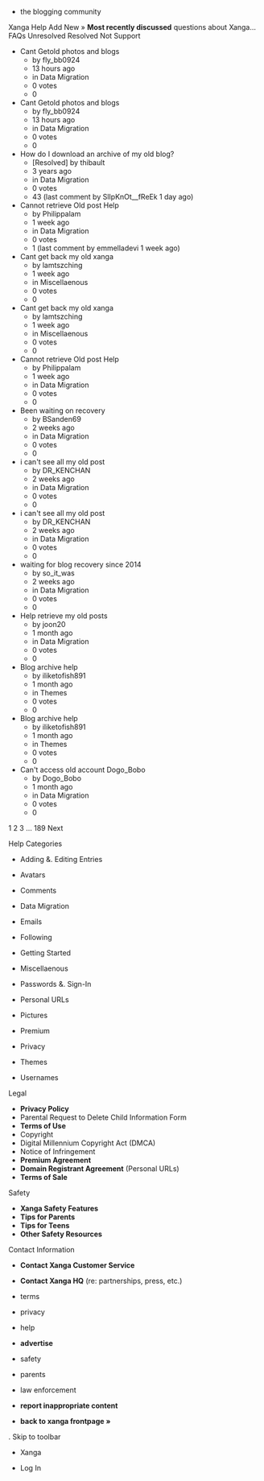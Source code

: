 *   the blogging community

Xanga Help Add New » **Most recently discussed** questions about Xanga… FAQs Unresolved Resolved Not Support

*   Cant Getold photos and blogs
    *   by fly\_bb0924
    *   13 hours ago
    *   in Data Migration
    *   0 votes
    *   0
*   Cant Getold photos and blogs
    *   by fly\_bb0924
    *   13 hours ago
    *   in Data Migration
    *   0 votes
    *   0
*   How do I download an archive of my old blog?
    *   \[Resolved\] by thibault
    *   3 years ago
    *   in Data Migration
    *   0 votes
    *   43 (last comment by SlIpKnOt\_\_fReEk 1 day ago)
*   Cannot retrieve Old post Help
    *   by Philippalam
    *   1 week ago
    *   in Data Migration
    *   0 votes
    *   1 (last comment by emmelladevi 1 week ago)
*   Cant get back my old xanga
    *   by lamtszching
    *   1 week ago
    *   in Miscellaenous
    *   0 votes
    *   0
*   Cant get back my old xanga
    *   by lamtszching
    *   1 week ago
    *   in Miscellaenous
    *   0 votes
    *   0
*   Cannot retrieve Old post Help
    *   by Philippalam
    *   1 week ago
    *   in Data Migration
    *   0 votes
    *   0
*   Been waiting on recovery
    *   by BSanden69
    *   2 weeks ago
    *   in Data Migration
    *   0 votes
    *   0
*   i can't see all my old post
    *   by DR\_KENCHAN
    *   2 weeks ago
    *   in Data Migration
    *   0 votes
    *   0
*   i can't see all my old post
    *   by DR\_KENCHAN
    *   2 weeks ago
    *   in Data Migration
    *   0 votes
    *   0
*   waiting for blog recovery since 2014
    *   by so\_it\_was
    *   2 weeks ago
    *   in Data Migration
    *   0 votes
    *   0
*   Help retrieve my old posts
    *   by joon20
    *   1 month ago
    *   in Data Migration
    *   0 votes
    *   0
*   Blog archive help
    *   by iliketofish891
    *   1 month ago
    *   in Themes
    *   0 votes
    *   0
*   Blog archive help
    *   by iliketofish891
    *   1 month ago
    *   in Themes
    *   0 votes
    *   0
*   Can't access old account Dogo\_Bobo
    *   by Dogo\_Bobo
    *   1 month ago
    *   in Data Migration
    *   0 votes
    *   0

1 2 3 ... 189 Next

Help Categories

*   Adding &. Editing Entries
*   Avatars
*   Comments
*   Data Migration
*   Emails
*   Following
*   Getting Started
*   Miscellaenous

*   Passwords &. Sign-In
*   Personal URLs
*   Pictures
*   Premium
*   Privacy
*   Themes
*   Usernames

Legal

*   **Privacy Policy**
*   Parental Request to Delete Child Information Form
*   **Terms of Use**
*   Copyright
*   Digital Millennium Copyright Act (DMCA)
*   Notice of Infringement
*   **Premium Agreement**
*   **Domain Registrant Agreement** (Personal URLs)
*   **Terms of Sale**

Safety

*   **Xanga Safety Features**
*   **Tips for Parents**
*   **Tips for Teens**
*   **Other Safety Resources**

Contact Information

*   **Contact Xanga Customer Service**
*   **Contact Xanga HQ** (re: partnerships, press, etc.)

*   terms
*   privacy
*   help
*   **advertise**

*   safety
*   parents
*   law enforcement
*   **report inappropriate content**

*   **back to xanga frontpage »**

<img src="http://pixel.quantserve.com/pixel/p-87h-iNOVooym2.gif" style="display: none" height="1" width="1" alt="Quantcast"/>. Skip to toolbar

*   Xanga

*   Log In